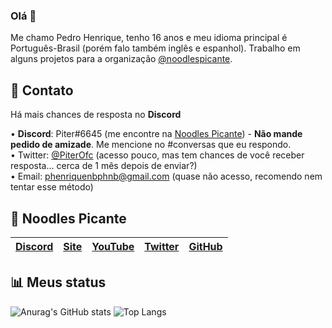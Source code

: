 ### Olá 👋

Me chamo Pedro Henrique, tenho 16 anos e meu idioma principal é Português-Brasil (porém falo também inglês e espanhol).
Trabalho em alguns projetos para a organização [@noodlespicante](https://github.com/noodlespicante).

📩 Contato
----
Há mais chances de resposta no **Discord**

• **Discord**: Piter#6645 (me encontre na [Noodles Picante](https://discord.gg/P9dhMJQ)) - **Não mande pedido de amizade**. Me mencione no #conversas que eu respondo.<br>
• Twitter: [@PiterOfc](https://twitter.com/piterofc) (acesso pouco, mas tem chances de você receber resposta... cerca de 1 mês depois de enviar?)<br>
• Email: phenriquenbphnb@gmail.com (quase não acesso, recomendo nem tentar esse método)<br>

🧨 Noodles Picante
----
[Discord][Discord] | [Site][Site] | [YouTube][YouTube] | [Twitter][Twitter] | [GitHub][GitHub]
------ | ------ | ------ | ------ | ------ |

   [Discord]: <https://discord.gg/P9dhMJQ>
   [Site]: <https://www.noodlespicante.site>
   [YouTube]: <https://www.youtube.com/c/NoodlesPicante>
   [Twitter]: <https://twitter.com/NoodlesPicante>
   [GitHub]: <https://github.com/noodlespicante>

📊 Meus status
----
![Anurag's GitHub stats](https://github-readme-stats.vercel.app/api?username=piter15821&show_icons=true&include_all_commits=true&locale=br)
![Top Langs](https://github-readme-stats.vercel.app/api/top-langs/?username=piter15821&layout=compact)

<!--
**piter15821/piter15821** is a ✨ _special_ ✨ repository because its `README.md` (this file) appears on your GitHub profile.

Here are some ideas to get you started:

- 🔭 I’m currently working on ...
- 🌱 I’m currently learning ...
- 👯 I’m looking to collaborate on ...
- 🤔 I’m looking for help with ...
- 💬 Ask me about ...
- 📫 How to reach me: ...
- 😄 Pronouns: ...
- ⚡ Fun fact: ...
-->
